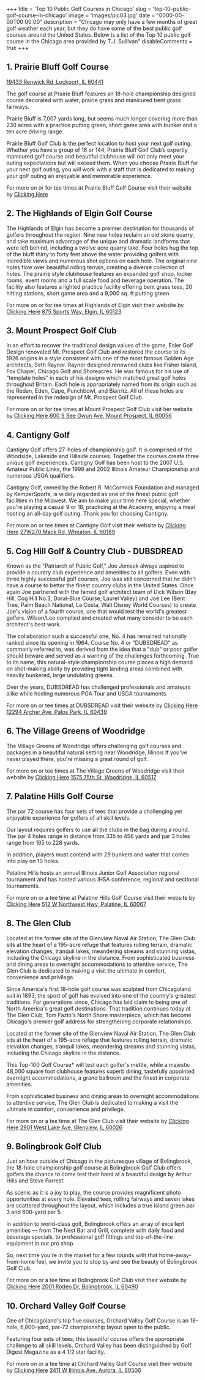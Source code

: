 +++
title = 'Top 10 Public Golf Courses in Chicago'
slug = 'top-10-public-golf-course-in-chicago'
image = 'images/pic03.jpg'
date = "0000-00-00T00:00:00"
description = "Chicago may only have a few months of great golf weather each year, but they do have some of the best public golf courses around the United States. Below is a list of the Top 10 public golf course in the Chicago area provided by T.J. Sullivan"
disableComments = true
+++



## 1. Prairie Bluff Golf Course
[19433 Renwick Rd, Lockport, IL 60441](https://goo.gl/maps/654zBpm2ynVaQGk2A)

The golf course at Prairie Bluff features an 18-hole championship designed course decorated with water, prairie grass and manicured bent grass fairways.

Prairie Bluff is 7,007 yards long, but seems much longer covering more than 230 acres with a practice putting green, short game area with bunker and a ten acre driving range.

Prairie Bluff Golf Club is the perfect location to host your next golf outing. Whether you have a group of 16 or 144, Prairie Bluff Golf Club’s expertly manicured golf course and beautiful clubhouse will not only meet your outing expectations but will exceed them. When you choose Prairie Bluff for your next golf outing, you will work with a staff that is dedicated to making your golf outing an enjoyable and memorable experience.

For more on or for tee times at Prairie Bluff Golf Course visit their website by [Clicking Here](https://www.prairiebluffgc.com/)


## 2. The Highlands of Elgin Golf Course

The Highlands of Elgin has become a premier destination for thousands of golfers throughout the region. Nine new holes reclaim an old stone quarry, and take maximum advantage of the unique and dramatic landforms that were left behind, including a twelve acre quarry lake. Four holes hug the top of the bluff thirty to forty feet above the water providing golfers with incredible views and numerous shot options on each hole. The original nine holes flow over beautiful rolling terrain, creating a diverse collection of holes. The prairie style clubhouse features an expanded golf shop, locker rooms, event rooms and a full scale food and beverage operation. The facility also features a lighted practice facility offering bent grass tees, 20 hitting stations, short game area and a 9,000 sq. ft putting green.

For more on or for tee times at Highlands of Elgin visit their website by [Clicking Here](https://highlandsofelgin.com/)
[875 Sports Way, Elgin, IL 60123](https://goo.gl/maps/t6WjKT8YwVekLQhw8)


## 3. Mount Prospect Golf Club

In an effort to recover the traditional design values of the game, Esler Golf Design renovated Mt. Prospect Golf Club and restored the course to its 1926 origins in a style consistent with one of the most famous Golden Age architects, Seth Raynor. Raynor designed renowned clubs like Fisher Island, Fox Chapel, Chicago Golf and Shoreacres. He was famous for his use of “template holes” in each of his designs which matched great golf holes throughout Britain. Each hole is appropriately named from its origin such as the Redan, Eden, Cape, Punchbowl, and Biarritz. All of these holes are represented in the redesign of Mt. Prospect Golf Club.

For more on or for tee times at Mount Prospect Golf Club visit her website by [Clicking Here](https://www.golfmtprospect.com/)
[600 S See Gwun Ave, Mount Prospect, IL 60056](https://goo.gl/maps/JFgM57hswAhBJXRW6)


## 4. Cantigny Golf

Cantigny Golf offers 27-holes of championship golf. It is comprised of the Woodside, Lakeside and Hillside courses. Together the courses create three unique golf experiences. Cantigny Golf has been host to the 2007 U.S. Amateur Public Links, the 1998 and 2002 Illinois Amateur Championship and numerous USGA qualifiers.

Cantigny Golf, owned by the Robert R. McCormick Foundation and managed by KemperSports, is widely regarded as one of the finest public golf facilities in the Midwest. We aim to make your time here special, whether you're playing a casual 9 or 18, practicing at the Academy, enjoying a meal hosting an all-day golf outing. Thank you for choosing Cantigny.

For more on or tee times at Cantigny Golf visit their website by [Clicking Here](https://www.cantignygolf.com/)
[27W270 Mack Rd, Wheaton, IL 60189](https://goo.gl/maps/CPb3uguLg9mnXTkYA)


## 5. Cog Hill Golf & Country Club - DUBSDREAD

Known as the "Patriarch of Public Golf," Joe Jemsek always aspired to provide a country club experience and amenities to all golfers. Even with three highly successful golf courses, Joe was still concerned that he didn't have a course to better the finest country clubs in the United States. Once again Joe partnered with the famed golf architect team of Dick Wilson (Bay Hill, Cog Hill No.3, Doral-Blue Course, Laurel Valley) and Joe Lee (Bent Tree, Palm Beach National, La Costa, Walt Disney World Courses) to create Joe's vision of a fourth course, one that would test the world's greatest golfers. Wilson/Lee complied and created what many consider to be each architect's best work.

The collaboration such a successful one, No. 4 has remained nationally ranked since its opening in 1964. Course No. 4 or "DUBSDREAD" as commonly referred to, was derived from the idea that a "dub" or poor golfer should beware and served as a warning of the challenges forthcoming. True to its name, this natural-style championship course places a high demand on shot-making ability by providing tight landing areas combined with heavily bunkered, large undulating greens.

Over the years, DUBSDREAD has challenged professionals and amateurs alike while hosting numerous PGA Tour and USGA tournaments.

For more on or tee times at DUBSDREAD visit their website by [Clicking Here](https://www.coghillgolf.com/golf/course-n-4)
[12294 Archer Ave, Palos Park, IL 60439](https://goo.gl/maps/wGokKwX197JWwfUy5)


## 6. The Village Greens of Woodridge

The Village Greens of Woodridge offers challenging golf courses and packages in a beautiful natural setting near Woodridge, Illinois If you've never played there, you're missing a great round of golf.

For more on or tee times at The Village Greens of Woodridge visit their website by [Clicking Here](https://www.villagegreensgolf.com/)
[1575 75th St, Woodridge, IL 60517](https://g.page/VillageGreensGolf?share)


## 7. Palatine Hills Golf Course

The par 72 course has four sets of tees that provide a challenging yet enjoyable experience for golfers of all skill levels.

Our layout requires golfers to use all the clubs in the bag during a round. The par 4 holes range in distance from 335 to 456 yards and par 3 holes range from 165 to 228 yards.

In addition, players must contend with 29 bunkers and water that comes into play on 10 holes.

Palatine Hills hosts an annual Illinois Junior Golf Association regional tournament and has hosted various IHSA conference, regional and sectional tournaments.

For more on or a tee time at Palatine Hills Golf Course visit their website by [Clicking Here](https://www.palatinehills.org/)
[512 W Northwest Hwy, Palatine, IL 60067](https://g.page/palatinehills?share)


## 8. The Glen Club

Located at the former site of the Glenview Naval Air Station, The Glen Club sits at the heart of a 195-acre refuge that features rolling terrain, dramatic elevation changes, tranquil lakes, meandering streams and stunning vistas, including the Chicago skyline in the distance. From sophisticated business and dining areas to overnight accommodations to attentive service, The Glen Club is dedicated to making a visit the ultimate in comfort, convenience and privilege.

Since America's first 18-hole golf course was sculpted from Chicagoland soil in 1893, the sport of golf has evolved into one of the country's greatest traditions. For generations since, Chicago has laid claim to being one of North America's great golf destinations. That tradition continues today at The Glen Club, Tom Fazio's North Shore masterpiece, which has become Chicago's premier golf address for strengthening corporate relationships.

Located at the former site of the Glenview Naval Air Station, The Glen Club sits at the heart of a 195-acre refuge that features rolling terrain, dramatic elevation changes, tranquil lakes, meandering streams and stunning vistas, including the Chicago skyline in the distance.

This Top-100 Golf Course* will test each golfer's mettle, while a majestic 48,000 square foot clubhouse features superb dining, tastefully appointed overnight accommodations, a grand ballroom and the finest in corporate amenities.

From sophisticated business and dining areas to overnight accommodations to attentive service, The Glen Club is dedicated to making a visit the ultimate in comfort, convenience and privilege.

For more on or a tee time at The Glen Club visit their website by [Clicking Here](https://www.theglenclub.com/)
[2901 West Lake Ave, Glenview, IL 60026](https://goo.gl/maps/nrYtnk43gHDGP85H9)


## 9. Bolingbrook Golf Club

Just an hour outside of Chicago in the picturesque village of Bolingbrook, the 18-hole championship golf course at Bolingbrook Golf Club offers golfers the chance to come test their hand at a beautiful design by Arthur Hills and Steve Forrest.

As scenic as it is a joy to play, the course provides magnificent photo opportunities at every hole. Elevated tees, rolling fairways and seven lakes are scattered throughout the layout, which includes a true island green par 3 and 600-yard par 5.

In addition to world-class golf, Bolingbrook offers an array of excellent amenities — from The Nest Bar and Grill, complete with daily food and beverage specials, to professional golf fittings and top-of-the-line equipment in our pro shop.

So, next time you're in the market for a few rounds with that home-away-from-home feel, we invite you to stop by and see the beauty of Bolingbrook Golf Club.

For more on or a tee time at Bolingbrook Golf Club visit their website by [Clicking Here](https://www.bolingbrookgolfclub.com/)
[2001 Rodeo Dr, Bolingbrook, IL 60490](https://goo.gl/maps/Cv3F361vwwkAoopD8)


## 10. Orchard Valley Golf Course

One of Chicagoland's top five courses, Orchard Valley Golf Course is an 18-hole, 6,800-yard, par-72 championship layout open to the public.

Featuring four sets of tees, this beautiful course offers the appropriate challenge to all skill levels. Orchard Valley has been distinguished by Golf Digest Magazine as a 4 1/2 star facility.

For more on or a tee time at Orchard Valley Golf Course visit their website by [Clicking Here](https://www.orchardvalleygolf.com/)
[2411 W Illinois Ave, Aurora, IL 60506](https://goo.gl/maps/wbycJTHzc8xyFZ637)

